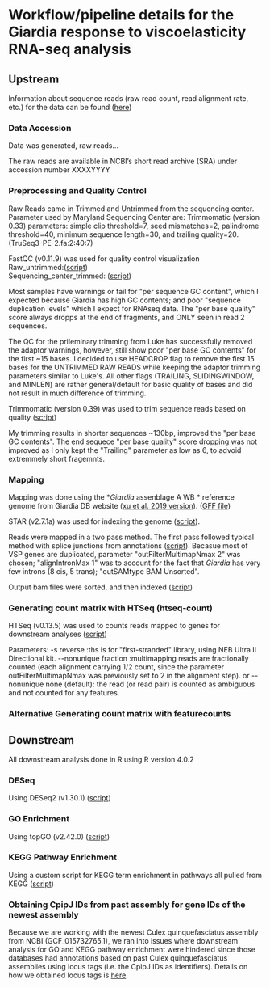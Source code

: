 # Workflow/pipeline details for the Giardia response to viscoelasticity RNA-seq analysis

## Upstream 
Information about sequence reads (raw read count, read alignment rate, etc.) for the data can be found ([here](https://docs.google.com/spreadsheets/d/17yXVA9PE-rkG_24pJ2p31cf8QelNo2Ly/edit?rtpof=true#gid=566235505))

### Data Accession
Data was generated, raw reads...

The raw reads are available in NCBI’s short read archive (SRA) under accession number XXXXYYYY

### Preprocessing and Quality Control
Raw Reads came in Trimmed and Untrimmed from the sequencing center. Parameter used by Maryland Sequencing Center are: 
Trimmomatic (version 0.33)
parameters: simple clip threshold=7, seed mismatches=2, palindrome threshold=40, minimum sequence length=30, and trailing quality=20.
(TruSeq3-PE-2.fa:2:40:7)

FastQC (v0.11.9) was used for quality control visualization     
Raw_untrimmed:([script](https://github.com/sl1453/Giardia_mucusRNA_Analysis/blob/main/Upstream/fastqc.SBATCH))    
Sequencing_center_trimmed: ([script](https://github.com/sl1453/Giardia_mucusRNA_Analysis/blob/main/Upstream/fastqc_umd_trimmed.SBATCH))

Most samples have warnings or fail for "per sequence GC content", which I expected because Giardia has high GC contents; and poor "sequence duplication levels" which I expect for RNAseq data. The "per base quality" score always dropps at the end of fragments, and ONLY seen in read 2 sequences.

The QC for the prileminary trimming from Luke has successfully removed the adaptor warnings, however, still show poor "per base GC contents" for the first ~15 bases. I decided to use HEADCROP flag to remove the first 15 bases for the UNTRIMMED RAW READS while keeping the adaptor trimming parameters similar to Luke's. All other flags (TRAILING, SLIDINGWINDOW, and MINLEN) are rather general/default for basic quality of bases and did not result in much difference of trimming. 

Trimmomatic (version 0.39) was used to trim sequence reads based on quality ([script](https://github.com/sl1453/Giardia_mucusRNA_Analysis/blob/main/Upstream/trim.SBATCH))

My trimming results in shorter sequences ~130bp, improved the "per base GC contents". The end sequece "per base quality" score dropping was not improved as I only kept the "Trailing" parameter as low as 6, to advoid extremmely short fragemnts. 


### Mapping

Mapping was done using the *_Giardia_ assenblage A WB * reference genome from Giardia DB website ([xu et al. 2019 version](https://giardiadb.org/giardiadb/app/record/dataset/TMPTX_gassAWB2019)). ([GFF file](https://giardiadb.org/giardiadb/app/downloads/Current_Release/GintestinalisAssemblageAWB2019/gff/data/))

STAR (v2.7.1a) was used for indexing the genome ([script](https://github.com/sl1453/Giardia_mucusRNA_Analysis/blob/main/Upstream/STAR_index.SBATCH)).

Reads were mapped in a two pass method. The first pass followed typical method with splice junctions from annotations ([script](https://github.com/sl1453/Giardia_mucusRNA_Analysis/blob/main/Upstream/STAR_map.SBATCH)). Becasue most of VSP genes are duplicated, parameter "outFilterMultimapNmax 2" was chosen;  "alignIntronMax 1" was to account for the fact that _Giardia_ has very few introns (8 cis, 5 trans); "outSAMtype BAM Unsorted".

Output bam files were sorted, and then indexed ([script](https://github.com/sl1453/Giardia_mucusRNA_Analysis/blob/main/Upstream/SamSortBam.SBATCH))

### Generating count matrix with HTSeq (htseq-count)

HTSeq (v0.13.5) was used to counts reads mapped to genes for downstream analyses ([script](https://github.com/sl1453/Giardia_mucusRNA_Analysis/blob/main/Upstream/htseq_count.SBATCH))

Parameters: 
-s reverse                :ths is for "first-stranded" library, using NEB Ultra II Directional kit.
--nonunique fraction      :multimapping reads are fractionally counted (each alignment carrying 1/2 count, since the parameter outFilterMultimapNmax was previously set to 2 in the alignment step). 
or
--nonunique none (default): the read (or read pair) is counted as ambiguous and not counted for any features.

### Alternative Generating count matrix with featurecounts


## Downstream

All downstream analysis done in R using R version 4.0.2

### DESeq
Using DESeq2 (v1.30.1) ([script](https://github.com/srmarzec/Culex_Biting_RNAseq/blob/main/Downstream/DESeq.R))

### GO Enrichment
Using topGO (v2.42.0) ([script](https://github.com/srmarzec/Culex_Biting_RNAseq/blob/main/Downstream/GOenrichment.R))

### KEGG Pathway Enrichment
Using a custom script for KEGG term enrichment in pathways all pulled from KEGG ([script](https://github.com/srmarzec/Culex_Biting_RNAseq/blob/main/Downstream/KEGG.R))

### Obtaining CpipJ IDs from past assembly for gene IDs of the newest assembly
Because we are working with the newest Culex quinquefasciatus assembly from NCBI (GCF_015732765.1), we ran into issues where downstream analysis for GO and KEGG pathway enrichment were hindered since those databases had annotations based on past Culex quinquefasciatus assemblies using locus tags (i.e. the CpipJ IDs as identifiers). Details on how we obtained locus tags is [here](https://github.com/srmarzec/Culex_Biting_RNAseq/blob/main/misc/GeneID_LocusTag_Conversion.md).
